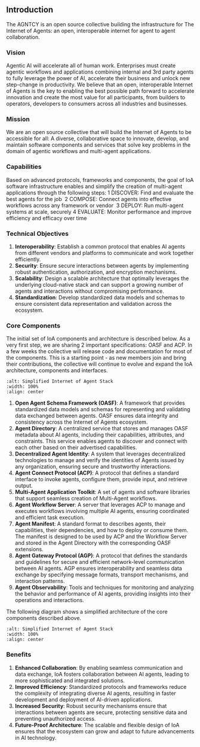 ## Introduction

The AGNTCY is an open source collective building the infrastructure for The Internet of Agents: an open, interoperable internet for agent to agent collaboration. 

### Vision

Agentic AI will accelerate all of human work. Enterprises must create agentic workflows and applications combining internal and 3rd party agents to fully leverage the power of AI, accelerate their business and unlock new step-change in productivity.
We believe that an open, interoperable Internet of Agents is the key to enabling the best possible path forward to accelerate innovation and create the most value for all participants, from builders to operators, developers to consumers across all industries and businesses. 

### Mission

We are an open source collective that will build the Internet of Agents to be accessible for all: A diverse, collaborative space to innovate, develop, and maintain software components and services that solve key problems in the domain of agentic workflows and multi-agent applications. 

### Capabilities

Based on advanced protocols, frameworks and components, the goal of IoA software infrastructure enables and simplify the creation of multi-agent applications through the following steps:
	1	DISCOVER: Find and evaluate the best agents for the job 
	2	COMPOSE: Connect agents into effective workflows across any framework or vendor 
	3	DEPLOY: Run multi-agent systems at scale, securely 
	4	EVALUATE: Monitor performance and improve efficiency and efficacy over time 

### Technical Objectives

1. **Interoperability**: Establish a common protocol that enables AI agents from different vendors and platforms to communicate and work together efficiently.
2. **Security**: Ensure secure interactions between agents by implementing robust authentication, authorization, and encryption mechanisms.
3. **Scalability**: Design a scalable architecture that optimally leverages the underlying cloud-native stack and can support a growing number of agents and interactions without compromising performance.
4. **Standardization**: Develop standardized data models and schemas to ensure consistent data representation and validation across the ecosystem.

### Core Components

The initial set of IoA components and architecture is described below. As a very first step, we are sharing 2 important specifications: OASF and ACP. In a few weeks the collective will release code and documentation for most of the components. This is a starting point - as new members join and bring their contributions, the collective will continue to evolve and expand the IoA architecture, components and interfaces.   

```{image} ../_static/ioa_stack.png
:alt: Simplified Internet of Agent Stack
:width: 100%
:align: center
```

1. **Open Agent Schema Framework (OASF)**: A framework that provides standardized data models and schemas for representing and validating data exchanged between agents. OASF ensures data integrity and consistency across the Internet of Agents ecosystem.
1. **Agent Directory**: A centralized service that stores and manages OASF metadata about AI agents, including their capabilities, attributes, and constraints. This service enables agents to discover and connect with each other based on their advertised capabilities.
1. **Decentralized Agent Identity**: A system that leverages decentralized technologies to manage and verify the identities of Agents issued by any organization, ensuring secure and trustworthy interactions.
1. **Agent Connect Protocol (ACP)**: A protocol that defines a standard interface to invoke agents, configure them, provide input, and retrieve output.
1. **Multi-Agent Application Toolkit**: A set of agents and software libraries that support seamless creation of Multi-Agent workflows.
1. **Agent Workflow Server**: A server that leverages ACP to manage and executes workflows involving multiple AI agents, ensuring coordinated and efficient task execution.
1. **Agent Manifest**: A standard format to describes agents, their capabilities, their dependencies, and how to deploy or consume them. The manifest is designed to be used by ACP and the Workflow Server and stored in the Agent Directory with the corresponding OASF extensions.  
1. **Agent Gateway Protocol (AGP)**: A protocol that defines the standards and guidelines for secure and efficient network-level communication between AI agents. AGP ensures interoperability and seamless data exchange by specifying message formats, transport mechanisms, and interaction patterns.
1. **Agent Observability**: Tools and techniques for monitoring and analyzing the behavior and performance of AI agents, providing insights into their operations and interactions.

The following diagram shows a simplified architecture of the core components described above.


```{image} ../_static/ioa_arch.png
:alt: Simplified Internet of Agent Stack
:width: 100%
:align: center
```

### Benefits

1. **Enhanced Collaboration**: By enabling seamless communication and data exchange, IoA fosters collaboration between AI agents, leading to more sophisticated and integrated solutions.
2. **Improved Efficiency**: Standardized protocols and frameworks reduce the complexity of integrating diverse AI agents, resulting in faster development and deployment of AI-driven applications.
3. **Increased Security**: Robust security mechanisms ensure that interactions between agents are secure, protecting sensitive data and preventing unauthorized access.
4. **Future-Proof Architecture**: The scalable and flexible design of IoA ensures that the ecosystem can grow and adapt to future advancements in AI technology.

